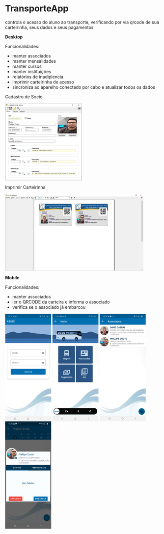 # TransporteApp
controla o acesso do aluno ao transporte, verificando por via qrcode de sua carteirinha, seus dados e seus pagamentos


**Desktop**

Funcionalidades:
* manter associados
* manter mensalidades
* manter cursos
* manter instituições
* relatórios de inadiplencia
* imprimir carteirinha de acesso
* sincroniza ao aparelho conectado por cabo e atualizar todos os dados

Cadastro de Socio

<img align = 'center' src="https://github.com/rpcajr/TransporteApp/blob/master/images/desktop/cadastro%20de%20socio.png?raw=true" alt="Phillipe Couto" width="250" height="250">

Imprimir Carteirinha

<img align = 'center' src="https://github.com/rpcajr/TransporteApp/blob/master/images/desktop/carteirinha.png?raw=true" alt="Phillipe Couto" width="450" height="250">


**Mobile**

Funcionalidades:
* manter associados
* ler o QRCODE da carteira e informa o associado
* verifica se o associado já embarcou


<p float="left">
  <img align = 'center' src="https://github.com/rpcajr/TransporteApp/blob/master/images/mobile/login.jpg?raw=true" alt="Phillipe Couto" width="150" height="350">
  <img align = 'center' src="https://github.com/rpcajr/TransporteApp/blob/master/images/mobile/main.jpg?raw=true" alt="Phillipe Couto" width="150" height="350">
  <img align = 'center' src="https://github.com/rpcajr/TransporteApp/blob/master/images/mobile/list.jpg?raw=true" alt="Phillipe Couto" width="150" height="350">
  <img align = 'center' src="https://github.com/rpcajr/TransporteApp/blob/master/images/mobile/controle.jpg?raw=true" alt="Phillipe Couto" width="150" height="350">
</p>  

